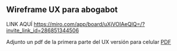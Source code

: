 ## Wireframe UX para abogabot 

LINK AQUÍ https://miro.com/app/board/uXjVOIAeQlQ=/?invite_link_id=286851344506

Adjunto un pdf de la primera parte del UX versión para celular 
 [PDF](./wireframe-abogabot.pdf)
